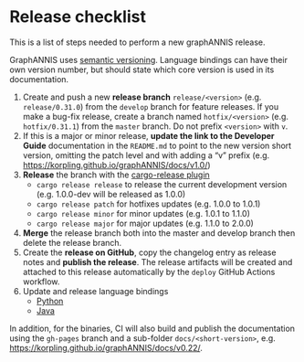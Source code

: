 # Release checklist

This is a list of steps needed to perform a new graphANNIS release.

GraphANNIS uses [semantic versioning](https://semver.org/).
Language bindings can have their own version number, but should state which core version is used in its documentation.

1. Create and push a new **release branch** `release/<version>` (e.g. `release/0.31.0`) from the `develop` branch for feature releases. If you make a bug-fix release, create a branch named `hotfix/<version>` (e.g. `hotfix/0.31.1`) from the `master` branch. Do not prefix `<version>` with `v`.
2. If this is a major or minor release, **update the link to the Developer Guide** documentation in the `README.md` to point to the new version short version, omitting the patch level and with adding a “v” prefix (e.g. https://korpling.github.io/graphANNIS/docs/v1.0/)
3. **Release** the branch with the [cargo-release plugin](https://crates.io/crates/cargo-release)
   - `cargo release release` to release the current development version (e.g. 1.0.0-dev will be released as 1.0.0)
   - `cargo release patch` for hotfixes updates (e.g. 1.0.0 to 1.0.1)
   - `cargo release minor` for minor updates (e.g. 1.0.1 to 1.1.0)
   - `cargo release major` for major updates (e.g. 1.1.0 to 2.0.0)
5. **Merge** the release branch both into the master and develop branch then delete the release branch.
6.  Create the **release on GitHub**, copy the changelog entry as release notes and **publish the release**.
    The release artifacts will be created and attached to this release automatically by the `deploy` GitHub Actions workflow.
7.  Update and release language bindings 
    -  [Python](https://github.com/korpling/graphANNIS-python#release-process)
    -  [Java](https://github.com/korpling/graphANNIS-java#release-process)

In addition, for the binaries, CI will also build and publish the documentation using the `gh-pages` branch and a sub-folder `docs/<short-version>`, e.g. https://korpling.github.io/graphANNIS/docs/v0.22/.
